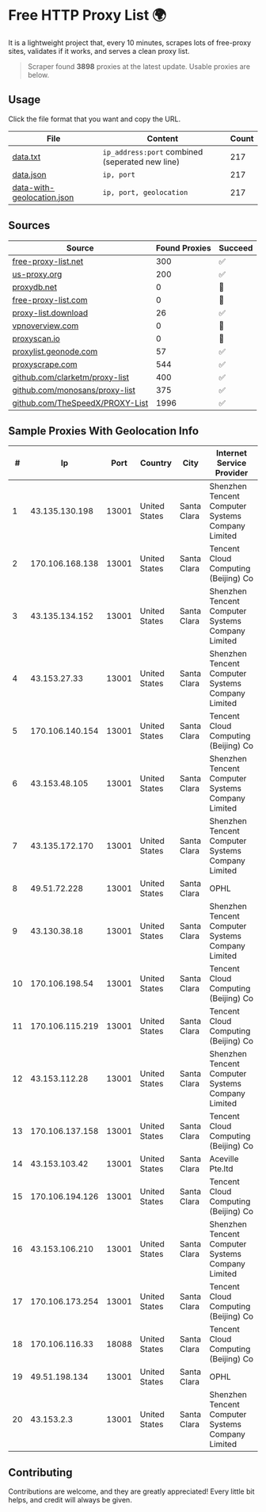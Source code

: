 
# Free HTTP Proxy List 🌍

It is a lightweight project that, every 10 minutes, scrapes lots of free-proxy sites, validates if it works, and serves a clean proxy list.


> Scraper found **3898** proxies at the latest update. Usable proxies are below.

## Usage

Click the file format that you want and copy the URL.


|File|Content|Count|
|----|-------|-----|
|[data.txt](https://raw.githubusercontent.com/themiralay/Proxy-List-World/master/data.txt)|`ip_address:port` combined (seperated new line)|217|
|[data.json](https://raw.githubusercontent.com/themiralay/Proxy-List-World/master/data.json)|`ip, port`|217|
|[data-with-geolocation.json](https://raw.githubusercontent.com/themiralay/Proxy-List-World/master/data-with-geolocation.json)|`ip, port, geolocation`|217|

## Sources

|Source|Found Proxies|Succeed|
|------|-------------|-------|
|[free-proxy-list.net](https://free-proxy-list.net)|300|✅|
|[us-proxy.org](https://www.us-proxy.org)|200|✅|
|[proxydb.net](http://proxydb.net)|0|🚫|
|[free-proxy-list.com](https://free-proxy-list.com/?page=&port=&type%5B%5D=http&type%5B%5D=https&up_time=0&search=Search)|0|🚫|
|[proxy-list.download](https://www.proxy-list.download/HTTP)|26|✅|
|[vpnoverview.com](https://vpnoverview.com/privacy/anonymous-browsing/free-proxy-servers)|0|🚫|
|[proxyscan.io](https://www.proxyscan.io)|0|🚫|
|[proxylist.geonode.com](https://proxylist.geonode.com/api/proxy-list?limit=300&page=1&sort_by=lastChecked&sort_type=desc&protocols=http,https)|57|✅|
|[proxyscrape.com](https://api.proxyscrape.com/v2/?request=displayproxies&protocol=http&timeout=10000&country=all&ssl=all&anonymity=all)|544|✅|
|[github.com/clarketm/proxy-list](https://raw.githubusercontent.com/clarketm/proxy-list/master/proxy-list-raw.txt)|400|✅|
|[github.com/monosans/proxy-list](https://raw.githubusercontent.com/monosans/proxy-list/main/proxies/http.txt)|375|✅|
|[github.com/TheSpeedX/PROXY-List](https://raw.githubusercontent.com/TheSpeedX/PROXY-List/master/http.txt)|1996|✅|


## Sample Proxies With Geolocation Info

|#|Ip|Port|Country|City|Internet Service Provider|
|-|--|----|-------|----|-------------------------|
|1|43.135.130.198|13001|United States|Santa Clara|Shenzhen Tencent Computer Systems Company Limited|
|2|170.106.168.138|13001|United States|Santa Clara|Tencent Cloud Computing (Beijing) Co|
|3|43.135.134.152|13001|United States|Santa Clara|Shenzhen Tencent Computer Systems Company Limited|
|4|43.153.27.33|13001|United States|Santa Clara|Shenzhen Tencent Computer Systems Company Limited|
|5|170.106.140.154|13001|United States|Santa Clara|Tencent Cloud Computing (Beijing) Co|
|6|43.153.48.105|13001|United States|Santa Clara|Shenzhen Tencent Computer Systems Company Limited|
|7|43.135.172.170|13001|United States|Santa Clara|Shenzhen Tencent Computer Systems Company Limited|
|8|49.51.72.228|13001|United States|Santa Clara|OPHL|
|9|43.130.38.18|13001|United States|Santa Clara|Shenzhen Tencent Computer Systems Company Limited|
|10|170.106.198.54|13001|United States|Santa Clara|Tencent Cloud Computing (Beijing) Co|
|11|170.106.115.219|13001|United States|Santa Clara|Tencent Cloud Computing (Beijing) Co|
|12|43.153.112.28|13001|United States|Santa Clara|Shenzhen Tencent Computer Systems Company Limited|
|13|170.106.137.158|13001|United States|Santa Clara|Tencent Cloud Computing (Beijing) Co|
|14|43.153.103.42|13001|United States|Santa Clara|Aceville Pte.ltd|
|15|170.106.194.126|13001|United States|Santa Clara|Tencent Cloud Computing (Beijing) Co|
|16|43.153.106.210|13001|United States|Santa Clara|Shenzhen Tencent Computer Systems Company Limited|
|17|170.106.173.254|13001|United States|Santa Clara|Tencent Cloud Computing (Beijing) Co|
|18|170.106.116.33|18088|United States|Santa Clara|Tencent Cloud Computing (Beijing) Co|
|19|49.51.198.134|13001|United States|Santa Clara|OPHL|
|20|43.153.2.3|13001|United States|Santa Clara|Shenzhen Tencent Computer Systems Company Limited|



## Contributing

Contributions are welcome, and they are greatly appreciated! Every
little bit helps, and credit will always be given.


